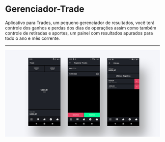# Gerenciador-Trade
Aplicativo para Trades, um pequeno gerenciador de resultados, você terá controle dos ganhos e perdas dos dias de operações assim como também controle de retiradas e aportes, um painel com resultados apurados para todo o ano e mês corrente.
******
![Tela App Financeiro](https://github.com/r-santtos/Gerenciador-Trade/blob/main/app.jpg?raw=true "Financeiro")
